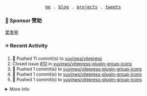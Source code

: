 <p align="center">
  <samp>
    <a href="https://yuy1n.io">me</a> .
    <a href="https://yuy1n.io/blog">blog</a> .
    <a href="https://yuy1n.io/projects">projects</a> .
    <a href="https://twitter.com/yuyinws">tweets</a>
  </samp>
</p>

### 💖 Sponsor 赞助

[爱发电](https://afdian.com/a/yuyinws)

### ⭐️ Recent Activity
<!--RECENT_ACTIVITY:start-->
1. 💪 Pushed 11 commit(s) to [yuyinws/vitepress](https://github.com/yuyinws/vitepress)<br>
2. Closed issue [#10](https://github.com/yuyinws/vitepress-plugin-group-icons/issues/10) in [yuyinws/vitepress-plugin-group-icons](https://github.com/yuyinws/vitepress-plugin-group-icons)<br>
3. 💪 Pushed 1 commit(s) to [yuyinws/vitepress-plugin-group-icons](https://github.com/yuyinws/vitepress-plugin-group-icons)<br>
4. 💪 Pushed 1 commit(s) to [yuyinws/vitepress-plugin-group-icons](https://github.com/yuyinws/vitepress-plugin-group-icons)<br>
5. 💪 Pushed 1 commit(s) to [yuyinws/vitepress-plugin-group-icons](https://github.com/yuyinws/vitepress-plugin-group-icons)<br>
<!--RECENT_ACTIVITY:end-->

<details>
  <summary>
  More Info
  </summary>

[![wakatime](https://wakatime.com/badge/user/51143705-a99d-4e70-b101-fd9e1cb44e71.svg)](https://wakatime.com/@51143705-a99d-4e70-b101-fd9e1cb44e71)

<img src="https://cdn.jsdelivr.net/gh/yuyinws/yuyinws/gitmand.svg" />
<br />
<img src="https://card.yuy1n.io/card/76561198340841543/dark,bg-game-1850570" />
<br />
<img src="https://cdn.jsdelivr.net/gh/yuyinws/yuyinws/github-metrics.svg" />
</details>

